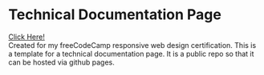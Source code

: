 # Technical Documentation Page
[Click Here!](https://phinziegler.github.io/technical_documentation_demo/)<br>
Created for my freeCodeCamp responsive web design certification. This is a template for a technical documentation page.
It is a public repo so that it can be hosted via github pages.
